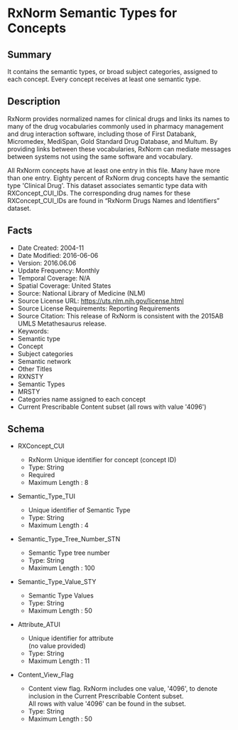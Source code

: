 # RxNorm Semantic Types for Concepts

## Summary
It contains the semantic types, or broad subject categories, assigned to each concept. Every concept receives at least one semantic type.

## Description
RxNorm provides normalized names for clinical drugs and links its names to many of the drug vocabularies commonly used in pharmacy management and drug interaction software, including those of First Databank, Micromedex, MediSpan, Gold Standard Drug Database, and Multum. By providing links between these vocabularies, RxNorm can mediate messages between systems not using the same software and vocabulary.

All RxNorm concepts have at least one entry in this file. Many have more than one entry. Eighty percent of RxNorm drug concepts have the semantic type 'Clinical Drug'. This dataset associates semantic type data with RXConcept_CUI_IDs. The corresponding drug names for these RXConcept_CUI_IDs are found in “RxNorm Drugs Names and Identifiers” dataset.

## Facts
- Date Created: 2004-11
- Date Modified: 2016-06-06
- Version: 2016.06.06
- Update Frequency: Monthly
- Temporal Coverage: N/A
- Spatial Coverage: United States
- Source: National Library of Medicine (NLM)
- Source License URL: https://uts.nlm.nih.gov/license.html
- Source License Requirements: Reporting Requirements
- Source Citation: This release of RxNorm is consistent with the 2015AB UMLS Metathesaurus release.
- Keywords: 
 - Semantic type
 - Concept
 - Subject categories
 - Semantic network
- Other Titles
 - RXNSTY
 - Semantic Types
 - MRSTY
 - Categories name assigned to each concept
 - Current Prescribable Content subset (all rows with value '4096')

## Schema
- RXConcept_CUI
  - RxNorm Unique identifier for concept (concept ID)
  - Type: String
  - Required
  - Maximum Length : 8
  
- Semantic_Type_TUI
  - Unique identifier of Semantic Type
  - Type: String
  - Maximum Length : 4

- Semantic_Type_Tree_Number_STN
  - Semantic Type tree number
  - Type: String
  - Maximum Length : 100

- Semantic_Type_Value_STY
  - Semantic Type Values
  - Type: String
  - Maximum Length : 50

- Attribute_ATUI
  - Unique identifier for attribute  
  (no value provided)
  - Type: String
  - Maximum Length : 11
  
- Content_View_Flag
  - Content view flag. RxNorm includes one value, '4096', to denote inclusion in the Current Prescribable Content subset.  
  All rows with value '4096' can be found in the subset.
  - Type: String
  - Maximum Length : 50
